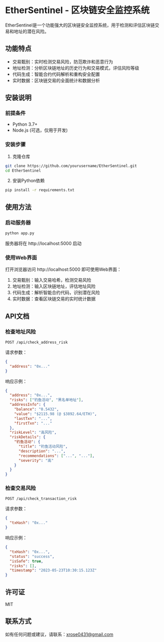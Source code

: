 # EtherSentinel - 区块链安全监控系统

EtherSentinel是一个功能强大的区块链安全监控系统，用于检测和评估区块链交易和地址的潜在风险。

## 功能特点

- 交易甄别：实时检测交易风险，防范欺诈和恶意行为
- 地址检测：分析区块链地址的历史行为和交易模式，评估风险等级
- 代码生成：智能合约代码解析和重构安全配置
- 实时数据：区块链交易的全面统计和数据分析

## 安装说明

### 前提条件

- Python 3.7+
- Node.js (可选，仅用于开发)

### 安装步骤

1. 克隆仓库
```bash
git clone https://github.com/yourusername/EtherSentinel.git
cd EtherSentinel
```

2. 安装Python依赖
```bash
pip install -r requirements.txt
```

## 使用方法

### 启动服务器

```bash
python app.py
```

服务器将在 http://localhost:5000 启动

### 使用Web界面

打开浏览器访问 http://localhost:5000 即可使用Web界面：

1. 交易甄别：输入交易哈希，检测交易风险
2. 地址检测：输入区块链地址，评估地址风险
3. 代码生成：解析智能合约代码，识别潜在风险
4. 实时数据：查看区块链交易的实时统计数据

## API文档

### 检查地址风险

```
POST /api/check_address_risk
```

请求参数：
```json
{
  "address": "0x..."
}
```

响应示例：
```json
{
  "address": "0x...",
  "risks": ["钓鱼活动", "黑名单地址"],
  "addressInfo": {
    "balance": "0.5432",
    "value": "$2115.98 (@ $3892.64/ETH)",
    "lastTxn": "...",
    "firstTxn": "..."
  },
  "riskLevel": "高风险",
  "riskDetails": {
    "钓鱼活动": {
      "title": "钓鱼活动风险",
      "description": "...",
      "recommendations": ["...", "..."],
      "severity": "高"
    }
  }
}
```

### 检查交易风险

```
POST /api/check_transaction_risk
```

请求参数：
```json
{
  "txHash": "0x..."
}
```

响应示例：
```json
{
  "txHash": "0x...",
  "status": "success",
  "isSafe": true,
  "risks": [],
  "timestamp": "2023-05-23T10:30:15.123Z"
}
```

## 许可证

MIT

## 联系方式

如有任何问题或建议，请联系：xrose0431@gmail.com 